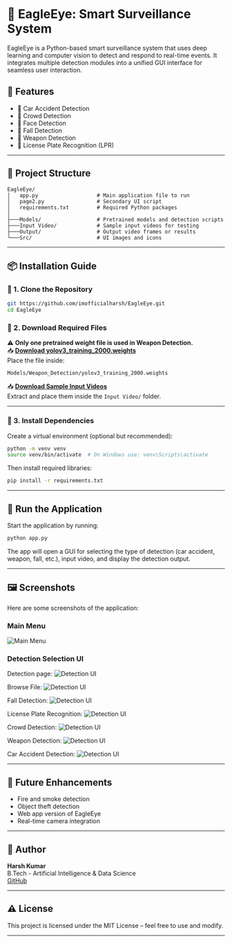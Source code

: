 # 🦅 EagleEye: Smart Surveillance System

EagleEye is a Python-based smart surveillance system that uses deep learning and computer vision to detect and respond to real-time events. It integrates multiple detection modules into a unified GUI interface for seamless user interaction.

## 🧠 Features

- 🚗 Car Accident Detection  
- 👥 Crowd Detection  
- 🙂 Face Detection  
- 🤕 Fall Detection  
- 🔫 Weapon Detection  
- 🚓 License Plate Recognition (LPR)

---

## 📂 Project Structure

```
EagleEye/
│   app.py                   # Main application file to run
│   page2.py                 # Secondary UI script
│   requirements.txt         # Required Python packages
│
├───Models/                  # Pretrained models and detection scripts
├───Input Video/             # Sample input videos for testing
├───Output/                  # Output video frames or results
└───Src/                     # UI images and icons
```

---

## 📦 Installation Guide

### 🔧 1. Clone the Repository

```bash
git https://github.com/imofficialharsh/EagleEye.git
cd EagleEye
```

### 📁 2. Download Required Files

⚠️ **Only one pretrained weight file is used in Weapon Detection.**  
📥 **[Download yolov3_training_2000.weights](https://drive.google.com/file/d/15_5JIgPdkNJqjejdFTqibuVjst7VoPQJ/view?usp=sharing)**  
Place the file inside:

```
Models/Weapon_Detection/yolov3_training_2000.weights
```

📥 **[Download Sample Input Videos](https://drive.google.com/file/d/1ecGiZQi2qHK8she0C3RqM8BQ9dqxErYe/view?usp=sharing)**  
Extract and place them inside the `Input Video/` folder.

---

### 🐍 3. Install Dependencies

Create a virtual environment (optional but recommended):

```bash
python -m venv venv
source venv/bin/activate  # On Windows use: venv\Scripts\activate
```

Then install required libraries:

```bash
pip install -r requirements.txt
```

---

## 🚀 Run the Application

Start the application by running:

```bash
python app.py
```

The app will open a GUI for selecting the type of detection (car accident, weapon, fall, etc.), input video, and display the detection output.

---

## 🖼️ Screenshots

Here are some screenshots of the application:

### Main Menu
![Main Menu](https://github.com/user-attachments/assets/98f5930f-f107-4ba6-a8b9-888e31b5ce34)


### Detection Selection UI
Detection page:
![Detection UI](https://github.com/user-attachments/assets/5b2b5343-a073-462e-8ecf-d48d576de0df)

Browse File:
![Detection UI](https://github.com/user-attachments/assets/4787ddbe-33fe-4448-892f-5165e38e4149)

Fall Detection:
![Detection UI](https://github.com/user-attachments/assets/b59a5c46-d843-4ec0-9f7e-561fd5123912)

License Plate Recognition:
![Detection UI](https://github.com/user-attachments/assets/7c568087-c603-46ee-9ca3-877c371e04de)

Crowd Detection:
![Detection UI](https://github.com/user-attachments/assets/82000c92-7481-41f0-aa14-256ebcceb1e0)

Weapon Detection:
![Detection UI](https://github.com/user-attachments/assets/7630118e-8781-45ff-b570-c120eac7e343)

Car Accident Detection:
![Detection UI](https://github.com/user-attachments/assets/f5020954-20d6-4cf2-bc98-a402095ffb0e)


---

## 🤖 Future Enhancements

- Fire and smoke detection  
- Object theft detection  
- Web app version of EagleEye  
- Real-time camera integration  


---

## 👤 Author

**Harsh Kumar**  
B.Tech - Artificial Intelligence & Data Science  
[GitHub](https://github.com/imofficialharsh)

---

## ⚠️ License

This project is licensed under the MIT License – feel free to use and modify.

---
